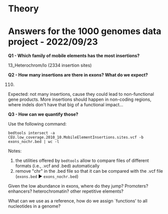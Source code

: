 # Theory


# Answers for the 1000 genomes data project - 2022/09/23

**Q1 - Which family of mobile elements has the most insertions?**

13_Heterochrom/lo (2334 insertion sites)

**Q2 - How many insertions are there in exons? What do we expect?**

110.

Expected: not many insertions, cause they could lead to non-functional gene products. More insertions should happen in non-coding regions, where indels don't have that big of a functional impact...


**Q3 - How can we quantify those?**

Use the following command:
```
bedtools intersect -a CEU.low_coverage.2010_10.MobileElementInsertions.sites.vcf -b exons_nochr.bed | wc -l
```

Notes: 
1. the utilities offered by `bedtools` allow to compare files of different formats (i.e., .vcf and .bed) automatically
2. remove "chr" in the .bed file so that it can be compared with the .vcf file (`exons.bed` ▶️ `exons_nochr.bed`)


Given the low abundance in exons, where do they jump?
Promoters? enhancers? heterochromatin? other repetitive elements?

What can we use as a reference, how do we assign `functions' to all nucleotides in a genome?
